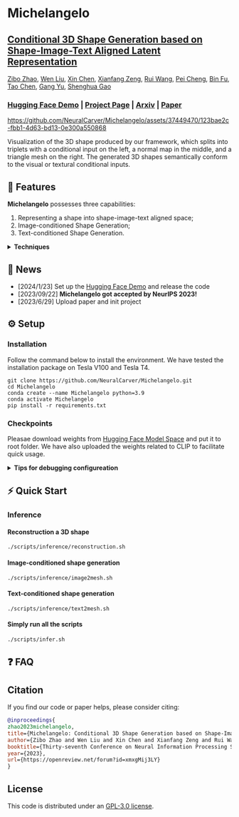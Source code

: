 # Michelangelo

## [Conditional 3D Shape Generation based on Shape-Image-Text Aligned Latent Representation](https://neuralcarver.github.io/michelangelo)<br/>
[Zibo Zhao](https://github.com/Maikouuu),
[Wen Liu](https://github.com/StevenLiuWen),
[Xin Chen](https://chenxin.tech/),
[Xianfang Zeng](https://github.com/Zzlongjuanfeng),
[Rui Wang](https://wrong.wang/),
[Pei Cheng](https://neuralcarver.github.io/michelangelo),
[Bin Fu](https://neuralcarver.github.io/michelangelo),
[Tao Chen](https://eetchen.github.io),
[Gang Yu](https://www.skicyyu.org),
[Shenghua Gao](https://sist.shanghaitech.edu.cn/sist_en/2020/0814/c7582a54772/page.htm)<br/>
### [Hugging Face Demo](https://huggingface.co/spaces/Maikou/Michelangelo) | [Project Page](https://neuralcarver.github.io/michelangelo/) | [Arxiv](https://arxiv.org/abs/2306.17115) | [Paper](https://neuralcarver.github.io/michelangelo/static/paper.pdf)<br/>

https://github.com/NeuralCarver/Michelangelo/assets/37449470/123bae2c-fbb1-4d63-bd13-0e300a550868

Visualization of the 3D shape produced by our framework, which splits into triplets with a conditional input on the left, a normal map in the middle, and a triangle mesh on the right. The generated 3D shapes semantically conform to the visual or textural conditional inputs.<br/>

## 🔆 Features
**Michelangelo** possesses three capabilities: 

1. Representing a shape into shape-image-text aligned space;
2. Image-conditioned Shape Generation;
3. Text-conditioned Shape Generation.

<details>
  <summary><b> Techniques </b></summary>

We present a novel _alignment-before-generation_ approach to tackle the challenging task of generating general 3D shapes based on 2D images or texts. Directly learning a conditional generative model from images or texts to 3D shapes is prone to producing inconsistent results with the conditions because 3D shapes have an additional dimension whose distribution significantly differs from that of 2D images and texts. To bridge the domain gap among the three modalities and facilitate multi-modal-conditioned 3D shape generation, we explore representing 3D shapes in a shape-image-text-aligned space. Our framework comprises two models: a Shape-Image-Text-Aligned Variational Auto-Encoder (SITA-VAE) and a conditional Aligned Shape Latent Diffusion Model (ASLDM). The former model encodes the 3D shapes into the shape latent space aligned to the image and text and reconstructs the fine-grained 3D neural fields corresponding to given shape embeddings via the transformer-based decoder. The latter model learns a probabilistic mapping function from the image or text space to the latent shape space. Our extensive experiments demonstrate that our proposed approach can generate higher-quality and more diverse 3D shapes that better semantically conform to the visual or textural conditional inputs, validating the effectiveness of the shape-image-text-aligned space for cross-modality 3D shape generation.

![newnetwork](https://github.com/NeuralCarver/Michelangelo/assets/16475892/d5231fb7-7768-45ee-92e1-3599a4c43a2c)
</details>

## 📰 News
- [2024/1/23] Set up the <a href="https://huggingface.co/spaces/Maikou/Michelangelo">Hugging Face Demo</a> and release the code
- [2023/09/22] **Michelangelo got accepted by NeurIPS 2023!**
- [2023/6/29] Upload paper and init project

## ⚙️ Setup

### Installation
Follow the command below to install the environment. We have tested the installation package on Tesla V100 and Tesla T4. 
```
git clone https://github.com/NeuralCarver/Michelangelo.git
cd Michelangelo
conda create --name Michelangelo python=3.9
conda activate Michelangelo 
pip install -r requirements.txt
```

### Checkpoints
Pleasae download weights from <a href="https://huggingface.co/Maikou/Michelangelo/tree/main/checkpoints">Hugging Face Model Space</a> and put it to root folder. We have also uploaded the weights related to CLIP to facilitate quick usage.

<details>
  <summary><b>  
    Tips for debugging configureation
  </b></summary>

- If something goes wrong in the environment configuration process unfortunately, the user may consider skipping those packages, such as pysdf, torch-cluster, and torch-scatter. These packages will not affect the execution of the commands we provide.
- If you encounter any issues while downloading CLIP, you can consider downloading it from [CLIP's Hugging Face page](https://huggingface.co/openai/clip-vit-large-patch14). Once the download is complete, remember to modify line [26](https://github.com/NeuralCarver/Michelangelo/blob/b53fa004cd4aeb0f4eb4d159ecec8489a4450dab/configs/text_cond_diffuser_asl/text-ASLDM-256.yaml#L26C1-L26C76) and line [34](https://github.com/NeuralCarver/Michelangelo/blob/b53fa004cd4aeb0f4eb4d159ecec8489a4450dab/configs/text_cond_diffuser_asl/text-ASLDM-256.yaml#L34) in the config file for providing correct path of CLIP.
- From [issue 6](https://github.com/NeuralCarver/Michelangelo/issues/6#issuecomment-1913513382). For Windows users, running wsl2 + ubuntu 22.04, will have issues. As discussed in [issue 786](https://github.com/microsoft/WSL/issues/8587) it is just a matter to add this in the .bashrc:
```
export LD_LIBRARY_PATH=/usr/lib/wsl/lib:$LD_LIBRARY_PATH.
```
</details>

## ⚡ Quick Start

### Inference

#### Reconstruction a 3D shape
```
./scripts/inference/reconstruction.sh
```

#### Image-conditioned shape generation
```
./scripts/inference/image2mesh.sh
```

#### Text-conditioned shape generation
```
./scripts/inference/text2mesh.sh
```

#### Simply run all the scripts
```
./scripts/infer.sh
```


## ❓ FAQ

## Citation

If you find our code or paper helps, please consider citing:

```bibtex
@inproceedings{
zhao2023michelangelo,
title={Michelangelo: Conditional 3D Shape Generation based on Shape-Image-Text Aligned Latent Representation},
author={Zibo Zhao and Wen Liu and Xin Chen and Xianfang Zeng and Rui Wang and Pei Cheng and BIN FU and Tao Chen and Gang YU and Shenghua Gao},
booktitle={Thirty-seventh Conference on Neural Information Processing Systems},
year={2023},
url={https://openreview.net/forum?id=xmxgMij3LY}
}
```

## License

This code is distributed under an [GPL-3.0 license](LICENSE).

